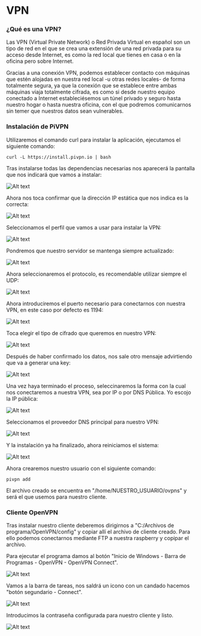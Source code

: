 # VPN

### ¿Qué es una VPN?
Las VPN (Virtual Private Network) o Red Privada Virtual en español son un tipo de red en el que se crea una extensión de una red privada para su acceso desde Internet, es como la red local que tienes en casa o en la oficina pero sobre Internet.

Gracias a una conexión VPN, podemos establecer contacto con máquinas que estén alojadas en nuestra red local -u otras redes locales- de forma totalmente segura, ya que la conexión que se establece entre ambas máquinas viaja totalmente cifrada, es como si desde nuestro equipo conectado a Internet estableciésemos un túnel privado y seguro hasta nuestro hogar o hasta nuestra oficina, con el que podremos comunicarnos sin temer que nuestros datos sean vulnerables.

### Instalación de PiVPN
Utilizaremos el comando curl para instalar la aplicación, ejecutamos el siguiente comando:
```
curl -L https://install.pivpn.io | bash
```
Tras instalarse todas las dependencias necesarias nos aparecerá la pantalla que nos indicará que vamos a instalar:

![Alt text](capturas/VPN/1.png?raw=true "Inicio instalación")

Ahora nos toca confirmar que la dirección IP estática que nos indica es la correcta:

![Alt text](capturas/VPN/3.png?raw=true "IP")

Seleccionamos el perfil que vamos a usar para instalar la VPN:

![Alt text](capturas/VPN/5.png?raw=true "Perfil")

Pondremos que nuestro servidor se mantenga siempre actualizado:

![Alt text](capturas/VPN/6.png?raw=true "Actualizaciones")

Ahora seleccionaremos el protocolo, es recomendable utilizar siempre el UDP:

![Alt text](capturas/VPN/7.png?raw=true "Protocolo")

Ahora introduciremos el puerto necesario para conectarnos con nuestra VPN, en este caso por defecto es 1194:

![Alt text](capturas/VPN/8.png?raw=true "Puerto")

Toca elegir el tipo de cifrado que queremos en nuestro VPN:

![Alt text](capturas/VPN/9.png?raw=true "Cifrado")

Después de haber confirmado los datos, nos sale otro mensaje advirtiendo que va a generar una key:

![Alt text](capturas/VPN/11.png?raw=true "Key")

Una vez haya terminado el proceso, seleccinaremos la forma con la cual nos conectaremos a nuestra VPN, sea por IP o por DNS Pública. Yo escojo la IP pública:

![Alt text](capturas/VPN/12.png?raw=true "IP Publica")

Seleccionamos el proveedor DNS principal para nuestro VPN:

![Alt text](capturas/VPN/13.png?raw=true "DNS")

Y la instalación ya ha finalizado, ahora reiniciamos el sistema:

![Alt text](capturas/VPN/14.png?raw=true "Finalizado")

Ahora crearemos nuestro usuario con el siguiente comando:
```
pivpn add
```

El archivo creado se encuentra en "/home/NUESTRO_USUARIO/ovpns" y será el que usemos para nuestro cliente.

### Cliente OpenVPN
Tras instalar nuestro cliente deberemos dirigirnos a "C:/Archivos de programa/OpenVPN/config" y copiar allí el archivo de cliente creado. Para ello podemos conectarnos mediante FTP a nuestra raspberry y copipar el archivo.

Para ejecutar el programa damos al botón "Inicio de Windows - Barra de Programas - OpenVPN - OpenVPN Connect".

![Alt text](capturas/VPN/15.png?raw=true "Abrir programa")

Vamos a la barra de tareas, nos saldrá un icono con un candado hacemos "botón segundario - Connect".

![Alt text](capturas/VPN/16.png?raw=true "Conectar")

Introducimos la contraseña configurada para nuestro cliente y listo.

![Alt text](capturas/VPN/17.png?raw=true "Contraseña")